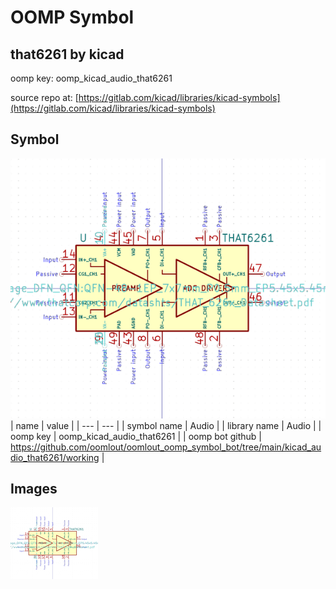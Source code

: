 # OOMP Symbol  
## that6261  by kicad  
  
oomp key: oomp_kicad_audio_that6261  
  
source repo at: [https://gitlab.com/kicad/libraries/kicad-symbols](https://gitlab.com/kicad/libraries/kicad-symbols)  
## Symbol  
  
[![working.png](working_600.png)](working.png)  
| name | value | 
| --- | --- | 
| symbol name | Audio | 
| library name | Audio | 
| oomp key | oomp_kicad_audio_that6261 | 
| oomp bot github | https://github.com/oomlout/oomlout_oomp_symbol_bot/tree/main/kicad_audio_that6261/working | 
## Images  
  
[![working.png](working_140.png)](working.png)  
